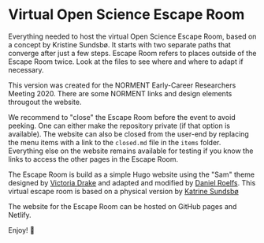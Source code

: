 # Virtual Open Science Escape Room

Everything needed to host the virtual Open Science Escape Room, based on a concept by Kristine Sundsbø. It starts with two separate paths that converge after just a few steps. Escape Room refers to places outside of the Escape Room twice. Look at the files to see where and where to adapt if necessary.

This version was created for the NORMENT Early-Career Researchers Meeting 2020. There are some NORMENT links and design elements througout the website.

We recommend to "close" the Escape Room before the event to avoid peeking. One can either make the repository private (if that option is available). The website can also be closed from the user-end by replacing the menu items with a link to the `closed.md` file in the `items` folder. Everything else on the website remains available for testing if you know the links to access the other pages in the Escape Room.

The Escape Room is build as a simple Hugo website using the "Sam" theme designed by [Victoria Drake](https://github.com/victoriadrake) and adapted and modified by [Daniel Roelfs](https://github.com/danielroelfs). This virtual escape room is based on a physical version by [Katrine Sundsbø](https://twitter.com/katrinesundsbo)

The website for the Escape Room can be hosted on GitHub pages and Netlify.

Enjoy! 👋
